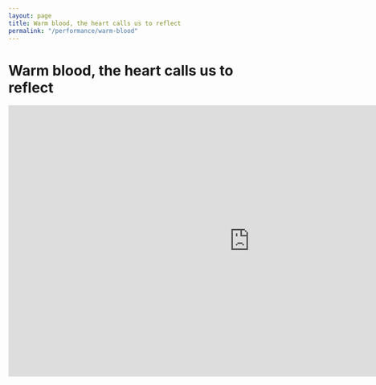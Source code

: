 ```yaml
---
layout: page
title: Warm blood, the heart calls us to reflect
permalink: "/performance/warm-blood"
---
```


# Warm blood, the heart calls us to reflect

<iframe src="https://player.vimeo.com/video/165350006" width="960" height="540" frameborder="0" webkitallowfullscreen mozallowfullscreen allowfullscreen></iframe>


